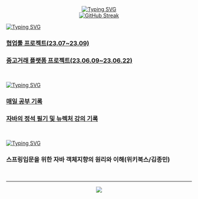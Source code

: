 <!--제목 및 연속 잔디 갯수-->
<div align = center>
<a href="https://git.io/typing-svg"><img src="https://readme-typing-svg.demolab.com?font=Fira+Code&weight=700&size=21&pause=1000&color=2068F7&center=true&vCenter=true&random=false&width=435&lines=Junior+Developer" alt="Typing SVG" /></a>
  <br>
 <a href="https://git.io/streak-stats"><img src="https://streak-stats.demolab.com?user=insightofday&theme=vue&date_format=%5BY.%5Dn.j&exclude_days=Sun%2CSat&card_width=300&hide_total_contributions=true&hide_longest_streak=true" alt="GitHub Streak" /></a>
</div>

<!--CurrentProjects-->
<a href="https://git.io/typing-svg"><img src="https://readme-typing-svg.demolab.com?font=Fira+Code&size=19&pause=1000&color=5998F7&random=true&width=435&lines=current+projects" alt="Typing SVG" /></a>
  <p>
    <h3><a href="https://github.com/insightofday/worksB">협업툴 프로젝트(23.07~23.09)</a></h3>
  </p>
  <p>
     <h3><a href="https://github.com/insightofday/lemonmarket">중고거래 플랫폼 프로젝트(23.06.09~23.06.22)</a></h3> 
  </p>
  <br>
  
<!--RecordsOfStudy-->
  <a href="https://git.io/typing-svg"><img src="https://readme-typing-svg.demolab.com?font=Fira+Code&pause=1000&color=A3DBF7&random=false&width=435&lines=records+of+study" alt="Typing SVG" /></a>
  <p>
    <h3><a href="https://github.com/insightofday/TIL">매일 공부 기록</a></h3>
  </p>
  <p>
     <h3><a href="https://github.com/insightofday/JavaStandard">자바의 정석 필기 및 뉴렉처 강의 기록</a></h3>
  </p>
  <br>

  <!--Books I read-->
<a href="https://git.io/typing-svg"><img src="https://readme-typing-svg.demolab.com?font=Fira+Code&pause=1000&color=9EB9F7&random=false&width=435&lines=books+I+read" alt="Typing SVG" /></a>
<p>
  <h3>스프링입문을 위한 자바 객체지향의 원리와 이해(위키북스/김종민)</h3>
</p>
<br>

<!--방문자수 및 기술스택-->
<hr>
<div align = center>
  <p>
         <a href="https://hits.seeyoufarm.com"><img src="https://hits.seeyoufarm.com/api/count/incr/badge.svg?url=https%3A%2F%2Fgithub.com%2Finsightofday&count_bg=%231C1A1D&title_bg=%23A79A9A&icon=googlekeep.svg&icon_color=%23322263&title=%EB%B0%A9%EB%AC%B8%EC%9E%90&edge_flat=false"/></a>
  </p>
  <!--
  <p>
    <img src="https://img.shields.io/badge/spring-6DB33F?style=flat-square&logo=spring&logoColor=white"/>
    <img src="https://img.shields.io/badge/oracle-F80000?style=flat-square&logo=oracle&logoColor=white"/>
    <img src="https://img.shields.io/badge/javascript-F7DF1E?style=flat-square&logo=javascript&logoColor=black"/>
  </p>
  -->
</div>


<!--waka-time:사용시간알려주는 api나중에깔아보기-->
  
<!--
**insightofday/insightofday** is a ✨ _special_ ✨ repository because its `README.md` (this file) appears on your GitHub profile.

Here are some ideas to get you started:

- 🔭 I’m currently working on ...
- 🌱 I’m currently learning ...
- 👯 I’m looking to collaborate on ...
- 🤔 I’m looking for help with ...
- 💬 Ask me about ...
- 📫 How to reach me: ...
- 😄 Pronouns: ...
- ⚡ Fun fact: ...
-->
